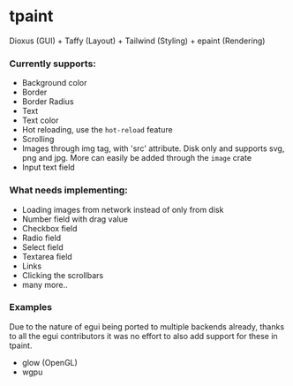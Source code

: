 # tpaint
Dioxus (GUI) + Taffy (Layout) + Tailwind (Styling) + epaint (Rendering)

### Currently supports:

- Background color
- Border
- Border Radius
- Text
- Text color
- Hot reloading, use the ``hot-reload`` feature
- Scrolling
- Images through img tag, with 'src' attribute. Disk only and supports svg, png and jpg. More can easily be added through the ``image`` crate
- Input text field
  
### What needs implementing:

- Loading images from network instead of only from disk
- Number field with drag value
- Checkbox field
- Radio field
- Select field
- Textarea field
- Links
- Clicking the scrollbars
- many more..


### Examples
Due to the nature of egui being ported to multiple backends already, thanks to all the egui contributors it was no effort to also add support for these in tpaint. 

- glow (OpenGL)
- wgpu
